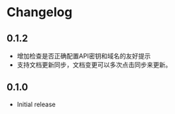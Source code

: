# Changelog

## 0.1.2

- 增加检查是否正确配置API密钥和域名的友好提示
- 支持文档更新同步，文档变更可以多次点击同步来更新。

## 0.1.0

- Initial release


